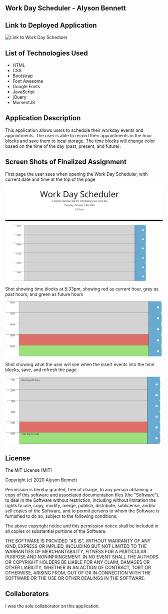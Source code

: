 ## Work Day Scheduler - Alyson Bennett

## Link to Deployed Application
![Link to Work Day Scheduler](https://alysonbennett.github.io/WorkDayScheduler/)

## List of Technologies Used

* HTML
* CSS
* Bootstrap
* Font Awesome
* Google Fonts
* JavaScript
* jQuery
* MomentJS

## Application Description

This application allows users to schedule their workday events and appointments. The user is able to record their appointments in the hour blocks and save them to local storage. The time blocks will change color based on the time of the day (past, present, and future).

## Screen Shots of Finalized Assignment

First page the user sees when opening the Work Day Scheduler, with current date and time at the top of the page

![FirstScreen](screenShots/FirstPage.png)

Shot showing time blocks at 5:33pm, showing red as current hour, grey as past hours, and green as future hours

![ColorCodedBlocks](screenShots/ColorBlocks.png)

Shot showing what the user will see when the insert events into the time blocks, save, and refresh the page

![BlocksWithSavedContent](screenShots/BlocksWithSaved.png)

## License

The MIT License (MIT)

Copyright (c) 2020 Alyson Bennett

Permission is hereby granted, free of charge, to any person obtaining a copy of this software and associated documentation files (the "Software"), to deal in the Software without restriction, including without limitation the rights to use, copy, modify, merge, publish, distribute, sublicense, and/or sell copies of the Software, and to permit persons to whom the Software is furnished to do so, subject to the following conditions:

The above copyright notice and this permission notice shall be included in all copies or substantial portions of the Software.

THE SOFTWARE IS PROVIDED "AS IS", WITHOUT WARRANTY OF ANY KIND, EXPRESS OR IMPLIED, INCLUDING BUT NOT LIMITED TO THE WARRANTIES OF MERCHANTABILITY, FITNESS FOR A PARTICULAR PURPOSE AND NONINFRINGEMENT. IN NO EVENT SHALL THE AUTHORS OR COPYRIGHT HOLDERS BE LIABLE FOR ANY CLAIM, DAMAGES OR OTHER LIABILITY, WHETHER IN AN ACTION OF CONTRACT, TORT OR OTHERWISE, ARISING FROM, OUT OF OR IN CONNECTION WITH THE SOFTWARE OR THE USE OR OTHER DEALINGS IN THE SOFTWARE.

## Collaborators

I was the sole collaborator on this application.


